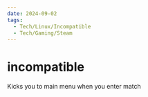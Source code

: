 ```yaml
---
date: 2024-09-02
tags:
  - Tech/Linux/Incompatible
  - Tech/Gaming/Steam
---
```

# incompatible
Kicks you to main menu when you enter match